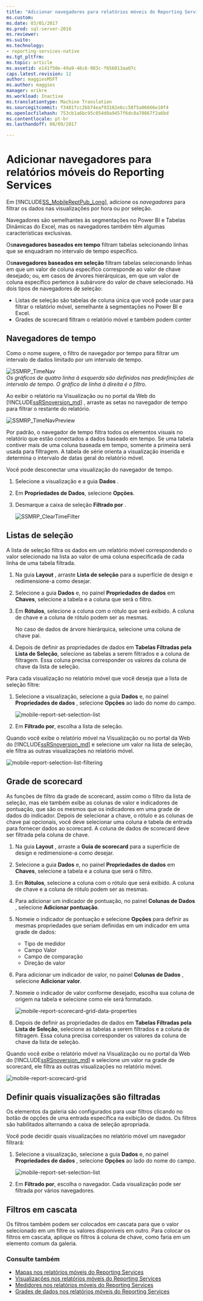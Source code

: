 ```yaml
---
title: "Adicionar navegadores para relatórios móveis do Reporting Services | Microsoft Docs"
ms.custom: 
ms.date: 03/01/2017
ms.prod: sql-server-2016
ms.reviewer: 
ms.suite: 
ms.technology:
- reporting-services-native
ms.tgt_pltfrm: 
ms.topic: article
ms.assetid: e141f50e-49a9-46c6-983c-f656013aa07c
caps.latest.revision: 12
author: maggiesMSFT
ms.author: maggies
manager: erikre
ms.workload: Inactive
ms.translationtype: Machine Translation
ms.sourcegitcommit: f3481fcc2bb74eaf93182e6cc58f5a06666e10f4
ms.openlocfilehash: 753cb1a6bc95c854d8a9457f6dc8a70867f2a6bd
ms.contentlocale: pt-br
ms.lasthandoff: 08/09/2017

---
```

# <a name="add-navigators-to-reporting-services-mobile-reports"></a>Adicionar navegadores para relatórios móveis do Reporting Services
Em [!INCLUDE[SS_MobileReptPub_Long](../../includes/ss-mobilereptpub-long.md)], adicione os *navegadores* para filtrar os dados nas visualizações por hora ou por seleção. 

Navegadores são semelhantes às segmentações no Power BI e Tabelas Dinâmicas do Excel, mas os navegadores também têm algumas características exclusivas.

Os**navegadores baseados em tempo** filtram tabelas selecionando linhas que se enquadram no intervalo de tempo específico. 

Os**navegadores baseados em seleção** filtram tabelas selecionando linhas em que um valor de coluna específico corresponde ao valor de chave desejado; ou, em casos de árvores hierárquicas, em que um valor de coluna específico pertence à subárvore do valor de chave selecionado. Há dois tipos de navegadores de seleção:
* Listas de seleção são tabelas de coluna única que você pode usar para filtrar o relatório móvel, semelhante à segmentações no Power BI e Excel.
* Grades de scorecard filtram o relatório móvel e também podem conter 
  
## <a name="time-navigators"></a>Navegadores de tempo   
  
Como o nome sugere, o filtro de navegador por tempo para filtrar um intervalo de dados limitado por um intervalo de tempo.   
  
![SSMRP_TimeNav](../../reporting-services/mobile-reports/media/ssmrp-timenav.png)  
*Os gráficos de quatro linha à esquerda são definidos nas predefinições de intervalo de tempo. O gráfico de linha à direita é o filtro.*  
  
Ao exibir o relatório na Visualização ou no portal da Web do [!INCLUDE[ssRSnoversion_md](../../includes/ssrsnoversion-md.md)] , arraste as setas no navegador de tempo para filtrar o restante do relatório.  
  
![SSMRP_TimeNavPreview](../../reporting-services/mobile-reports/media/ssmrp-timenavpreview.png)  
  
Por padrão, o navegador de tempo filtra todos os elementos visuais no relatório que estão conectados a dados baseado em tempo. Se uma tabela contiver mais de uma coluna baseada em tempo, somente a primeira será usada para filtragem. A tabela de série orienta a visualização inserida e determina o intervalo de datas geral do relatório móvel.  
  
Você pode desconectar uma visualização do navegador de tempo.   
1. Selecione a visualização e a guia **Dados** .  
2. Em **Propriedades de Dados**, selecione **Opções**.  
3. Desmarque a caixa de seleção **Filtrado por** .  
  
   ![SSMRP_ClearTimeFilter](../../reporting-services/mobile-reports/media/ssmrp-cleartimefilter.png)  
  
## <a name="selection-lists"></a>Listas de seleção   
  
A lista de seleção filtra os dados em um relatório móvel correspondendo o valor selecionado na lista ao valor de uma coluna especificada de cada linha de uma tabela filtrada. 

1. Na guia **Layout** , arraste **Lista de seleção** para a superfície de design e redimensione-a como desejar.

2. Selecione a guia **Dados** e, no painel **Propriedades de dados** em **Chaves**, selecione a tabela e a coluna que será o filtro. 

3. Em **Rótulos**, selecione a coluna com o rótulo que será exibido. A coluna de chave e a coluna de rótulo podem ser as mesmas.  
  
   No caso de dados de árvore hierárquica, selecione uma coluna de chave pai.  
  
4. Depois de definir as propriedades de dados em **Tabelas Filtradas pela Lista de Seleção**, selecione as tabelas a serem filtrados e a coluna de filtragem. Essa coluna precisa corresponder os valores da coluna de chave da lista de seleção. 

Para cada visualização no relatório móvel que você deseja que a lista de seleção filtre:

1. Selecione a visualização, selecione a guia **Dados** e, no painel **Propriedades de dados** , selecione **Opções** ao lado do nome do campo.

   ![mobile-report-set-selection-list](../../reporting-services/mobile-reports/media/mobile-report-set-selection-list.png)

2. Em **Filtrado por**, escolha a lista de seleção.

Quando você exibe o relatório móvel na Visualização ou no portal da Web do [!INCLUDE[ssRSnoversion_md](../../includes/ssrsnoversion-md.md)] e selecione um valor na lista de seleção, ele filtra as outras visualizações no relatório móvel.

![mobile-report-selection-list-filtering](../../reporting-services/mobile-reports/media/mobile-report-selection-list-filtering.png) 
     
## <a name="scorecard-grid"></a>Grade de scorecard  
  
As funções de filtro da grade de scorecard, assim como o filtro da lista de seleção, mas ele também exibe as colunas de valor e indicadores de pontuação, que são os mesmos que os indicadores em uma grade de dados do indicador. Depois de selecionar a chave, o rótulo e as colunas de chave pai opcionais, você deve selecionar uma coluna e tabela de entrada para fornecer dados ao scorecard. A coluna de dados de scorecard deve ser filtrada pela coluna de chave.  

1. Na guia **Layout** , arraste a **Guia de scorecard** para a superfície de design e redimensione-a como desejar.

2. Selecione a guia **Dados** e, no painel **Propriedades de dados** em **Chaves**, selecione a tabela e a coluna que será o filtro. 

3. Em **Rótulos**, selecione a coluna com o rótulo que será exibido. A coluna de chave e a coluna de rótulo podem ser as mesmas.  
  
4. Para adicionar um indicador de pontuação, no painel **Colunas de Dados** , selecione **Adicionar pontuação**.   
  
5. Nomeie o indicador de pontuação e selecione **Opções** para definir as mesmas propriedades que seriam definidas em um indicador em uma grade de dados:  
  
   * Tipo de medidor
   * Campo Valor
   * Campo de comparação
   * Direção de valor
  
6. Para adicionar um indicador de valor, no painel **Colunas de Dados** , selecione **Adicionar valor**.

7. Nomeie o indicador de valor conforme desejado, escolha sua coluna de origem na tabela e selecione como ele será formatado.  

   ![mobile-report-scorecard-grid-data-properties](../../reporting-services/mobile-reports/media/mobile-report-scorecard-grid-data-properties.png)

8. Depois de definir as propriedades de dados em **Tabelas Filtradas pela Lista de Seleção**, selecione as tabelas a serem filtrados e a coluna de filtragem. Essa coluna precisa corresponder os valores da coluna de chave da lista de seleção. 

Quando você exibe o relatório móvel na Visualização ou no portal da Web do [!INCLUDE[ssRSnoversion_md](../../includes/ssrsnoversion-md.md)] e selecione um valor na grade de scorecard, ele filtra as outras visualizações no relatório móvel.

![mobile-report-scorecard-grid](../../reporting-services/mobile-reports/media/mobile-report-scorecard-grid.png)
    
## <a name="set-which-visualizations-are-filtered"></a>Definir quais visualizações são filtradas  
  
Os elementos da galeria são configurados para usar filtros clicando no botão de opções de uma entrada específica na exibição de dados. Os filtros são habilitados alternando a caixa de seleção apropriada.  

Você pode decidir quais visualizações no relatório móvel um navegador filtrará:

1. Selecione a visualização, selecione a guia **Dados** e, no painel **Propriedades de dados** , selecione **Opções** ao lado do nome do campo.

   ![mobile-report-set-selection-list](../../reporting-services/mobile-reports/media/mobile-report-set-selection-list.png)

2. Em **Filtrado por**, escolha o navegador. Cada visualização pode ser filtrada por vários navegadores.
  
## <a name="cascading-filters"></a>Filtros em cascata   
  
Os filtros também podem ser colocados em cascata para que o valor selecionado em um filtre os valores disponíveis em outro. Para colocar os filtros em cascata, aplique os filtros à coluna de chave, como faria em um elemento comum da galeria.  

### <a name="see-also"></a>Consulte também 
  
* [Mapas nos relatórios móveis do Reporting Services](../../reporting-services/mobile-reports/maps-in-reporting-services-mobile-reports.md)
* [Visualizações nos relatórios móveis do Reporting Services](../../reporting-services/mobile-reports/add-visualizations-to-reporting-services-mobile-reports.md)
* [Medidores nos relatórios móveis do Reporting Services](../../reporting-services/mobile-reports/add-gauges-to-mobile-reports-reporting-services.md)
* [Grades de dados nos relatórios móveis do Reporting Services](../../reporting-services/mobile-reports/add-data-grids-to-mobile-reports-reporting-services.md)  

